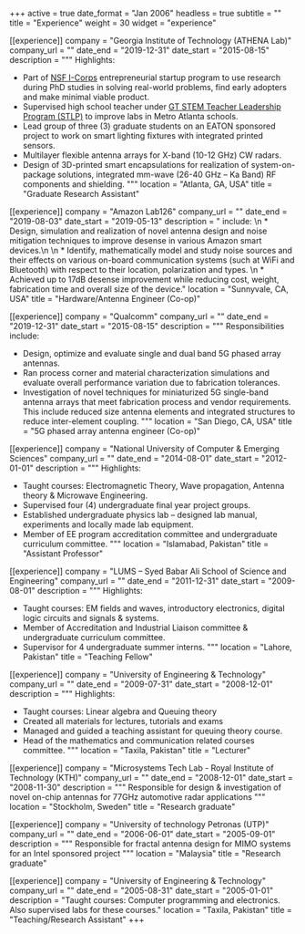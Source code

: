 +++
active = true
date_format = "Jan 2006"
headless = true
subtitle = ""
title = "Experience"
weight = 30
widget = "experience"

[[experience]]
company = "Georgia Institute of Technology (ATHENA Lab)"
company_url = ""
date_end = "2019-12-31"
date_start = "2015-08-15"
description = """
Highlights:
* Part of [NSF I-Corps](https://www.nsf.gov/news/special_reports/i-corps/) entrepreneurial startup program to use research during PhD studies in solving real-world problems, find early adopters and make minimal viable product.
* Supervised high school teacher under [GT STEM Teacher Leadership Program (STLP)](https://www.ceismc.gatech.edu/community/stlp) to improve labs in Metro Atlanta schools.
* Lead group of three (3) graduate students on an EATON sponsored project to work on smart lighting fixtures with integrated printed sensors.
*	Multilayer flexible antenna arrays for X-band (10-12 GHz) CW radars. 
*	Design of 3D-printed smart encapsulations for realization of system-on-package solutions, integrated mm-wave (26-40 GHz – Ka Band) RF components and shielding.
"""
location = "Atlanta, GA, USA"
title = "Graduate Research Assistant"

[[experience]]
company = "Amazon Lab126"
company_url = ""
date_end = "2019-08-03"
date_start = "2019-05-13"
description = " include: \n * Design, simulation and realization of novel antenna design and noise mitigation techniques to improve desense in various Amazon smart devices.\n \n * Identify, mathematically model and study noise sources and their effects on various on-board communication systems (such at WiFi and Bluetooth) with respect to their location, polarization and types. \n * Achieved up to 17dB desense improvement while reducing cost, weight, fabrication time and overall size of the device."
location = "Sunnyvale, CA, USA"
title = "Hardware/Antenna Engineer (Co-op)"

[[experience]]
company = "Qualcomm"
company_url = ""
date_end = "2019-12-31"
date_start = "2015-08-15"
description = """
Responsibilities include:
*	Design, optimize and evaluate single and dual band 5G phased array antennas. 
*	Ran process corner and material characterization simulations and evaluate overall performance variation due to fabrication tolerances.
*	Investigation of novel techniques for miniaturized 5G single-band antenna arrays that meet fabrication process and vendor requirements. This include reduced size antenna elements and integrated structures to reduce inter-element coupling.
"""
location = "San Diego, CA, USA"
title = "5G phased array antenna engineer (Co-op)"

[[experience]]
company = "National University of Computer & Emerging Sciences"
company_url = ""
date_end = "2014-08-01"
date_start = "2012-01-01"
description = """ 
Highlights:
*	Taught courses: Electromagnetic Theory, Wave propagation, Antenna theory & Microwave Engineering.
*	Supervised four (4) undergraduate final year project groups.
*	Established undergraduate physics lab – designed lab manual, experiments and locally made lab equipment.
*	Member of EE program accreditation committee and undergraduate curriculum committee.
"""
location = "Islamabad, Pakistan"
title = "Assistant Professor"

[[experience]]
company = "LUMS – Syed Babar Ali School of Science and Engineering"
company_url = ""
date_end = "2011-12-31"
date_start = "2009-08-01"
description = """ 
Highlights:
*	Taught courses: EM fields and waves, introductory electronics, digital logic circuits and signals & systems.
*	Member of Accreditation and Industrial Liaison committee & undergraduate curriculum committee.
*	Supervisor for 4 undergraduate summer interns.
"""
location = "Lahore, Pakistan"
title = "Teaching Fellow"

[[experience]]
company = "University of Engineering & Technology"
company_url = ""
date_end = "2009-07-31"
date_start = "2008-12-01"
description = """ 
Highlights:
*	Taught courses: Linear algebra and Queuing theory
*	Created all materials for lectures, tutorials and exams
*	Managed and guided a teaching assistant for queuing theory course. 
*	Head of the mathematics and communication related courses committee.
"""
location = "Taxila, Pakistan"
title = "Lecturer"

[[experience]]
company = "Microsystems Tech Lab - Royal Institute of Technology (KTH)"
company_url = ""
date_end = "2008-12-01"
date_start = "2008-11-30"
description = """ 
Responsible for	design & investigation of novel on-chip antennas for 77GHz automotive radar applications
"""
location = "Stockholm, Sweden"
title = "Research graduate"

[[experience]]
company = "University of technology Petronas (UTP)"
company_url = ""
date_end = "2006-06-01"
date_start = "2005-09-01"
description = """ 
Responsible for	fractal antenna design for MIMO systems for an Intel sponsored project 
"""
location = "Malaysia"
title = "Research graduate"

[[experience]]
company = "University of Engineering & Technology"
company_url = ""
date_end = "2005-08-31"
date_start = "2005-01-01"
description = "Taught courses: Computer programming and electronics. Also supervised labs for these courses."
location = "Taxila, Pakistan"
title = "Teaching/Research Assistant"
+++
